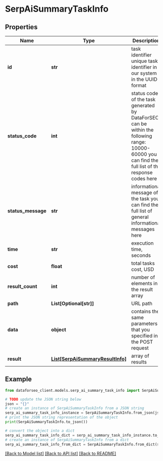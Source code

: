 # SerpAiSummaryTaskInfo


## Properties

Name | Type | Description | Notes
------------ | ------------- | ------------- | -------------
**id** | **str** | task identifier unique task identifier in our system in the UUID format | [optional] 
**status_code** | **int** | status code of the task generated by DataForSEO, can be within the following range: 10000-60000 you can find the full list of the response codes here | [optional] 
**status_message** | **str** | informational message of the task you can find the full list of general informational messages here | [optional] 
**time** | **str** | execution time, seconds | [optional] 
**cost** | **float** | total tasks cost, USD | [optional] 
**result_count** | **int** | number of elements in the result array | [optional] 
**path** | **List[Optional[str]]** | URL path | [optional] 
**data** | **object** | contains the same parameters that you specified in the POST request | [optional] 
**result** | [**List[SerpAiSummaryResultInfo]**](SerpAiSummaryResultInfo.md) | array of results | [optional] 

## Example

```python
from dataforseo_client.models.serp_ai_summary_task_info import SerpAiSummaryTaskInfo

# TODO update the JSON string below
json = "{}"
# create an instance of SerpAiSummaryTaskInfo from a JSON string
serp_ai_summary_task_info_instance = SerpAiSummaryTaskInfo.from_json(json)
# print the JSON string representation of the object
print(SerpAiSummaryTaskInfo.to_json())

# convert the object into a dict
serp_ai_summary_task_info_dict = serp_ai_summary_task_info_instance.to_dict()
# create an instance of SerpAiSummaryTaskInfo from a dict
serp_ai_summary_task_info_from_dict = SerpAiSummaryTaskInfo.from_dict(serp_ai_summary_task_info_dict)
```
[[Back to Model list]](../README.md#documentation-for-models) [[Back to API list]](../README.md#documentation-for-api-endpoints) [[Back to README]](../README.md)


